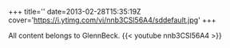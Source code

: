 +++
title=''
date=2013-02-28T15:35:19Z
cover='https://i.ytimg.com/vi/nnb3CSl56A4/sddefault.jpg'
+++

All content belongs to GlennBeck.
{{< youtube nnb3CSl56A4 >}}
